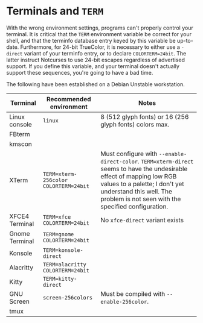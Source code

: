 # Terminals and `TERM`

With the wrong environment settings, programs can't properly control
your terminal. It is critical that the `TERM` environment variable be
correct for your shell, and that the terminfo database entry keyed
by this variable be up-to-date. Furthermore, for 24-bit TrueColor, it
is necessary to either use a `-direct` variant of your terminfo
entry, or to declare `COLORTERM=24bit`. The latter instruct Notcurses
to use 24-bit escapes regardless of advertised support. If you define
this variable, and your terminal doesn't actually support these sequences,
you're going to have a bad time.

The following have been established on a Debian Unstable workstation.

| Terminal | Recommended environment | Notes |
| -------- | ------ | ----- |
| Linux console | `linux` | 8 (512 glyph fonts) or 16 (256 glyph fonts) colors max. |
| FBterm | | |
| kmscon | | |
| XTerm | `TERM=xterm-256color` `COLORTERM=24bit` | Must configure with `--enable-direct-color`. `TERM=xterm-direct` seems to have the undesirable effect of mapping low RGB values to a palette; I don't yet understand this well. The problem is not seen with the specified configuration. |
| XFCE4 Terminal | `TERM=xfce` `COLORTERM=24bit` | No `xfce-direct` variant exists |
| Gnome Terminal | `TERM=gnome` `COLORTERM=24bit` | |
| Konsole | `TERM=konsole-direct` | |
| Alacritty | `TERM=alacritty` `COLORTERM=24bit` | |
| Kitty | `TERM=kitty-direct` | |
| GNU Screen | `screen-256colors` | Must be compiled with `--enable-256color`. |
| tmux | | |
